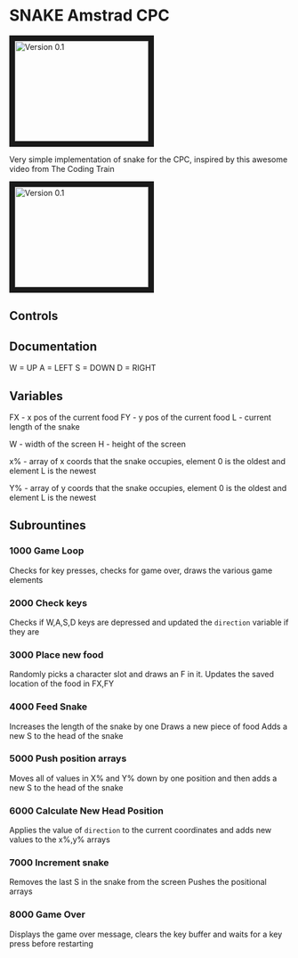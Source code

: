 # SNAKE Amstrad CPC #

<a href="http://www.youtube.com/watch?feature=player_embedded&v=bfBLzvPjAX0
" target="_blank"><img src="http://img.youtube.com/vi/9Qd0ZVBiQME/0.jpg" 
alt="Version 0.1" width="240" height="180" border="10" /></a>

Very simple implementation of snake for the CPC, inspired by this awesome video from The Coding Train

<a href="http://www.youtube.com/watch?feature=player_embedded&v=7r83N3c2kPw&t=1184s
" target="_blank"><img src="http://img.youtube.com/vi/9Qd0ZVBiQME/0.jpg" 
alt="Version 0.1" width="240" height="180" border="10" /></a>

## Controls

## Documentation 

W = UP
A = LEFT
S = DOWN
D = RIGHT

## Variables

FX - x pos of the current food
FY - y pos of the current food
L - current length of the snake

W - width of the screen
H - height of the screen

x% - array of x coords that the snake occupies, element 0 is the oldest and element L is the newest

Y% - array of y coords that the snake occupies, element 0 is the oldest and element L is the newest

## Subrountines 

### 1000 Game Loop
Checks for key presses, checks for game over, draws the various game elements

### 2000 Check keys
Checks if W,A,S,D keys are depressed and updated the `direction` variable if they are

### 3000 Place new food
Randomly picks a character slot and draws an F in it. 
Updates the saved location of the food in FX,FY

### 4000 Feed Snake
Increases the length of the snake by one
Draws a new piece of food
Adds a new S to the head of the snake

### 5000 Push position arrays
Moves all of values in X% and Y% down by one position and then adds a new S to the head of the snake 

### 6000 Calculate New Head Position
Applies the value of `direction` to the current coordinates and adds new values to the x%,y% arrays

### 7000 Increment snake
Removes the last S in the snake from the screen
Pushes the positional arrays

### 8000 Game Over

Displays the game over message, clears the key buffer and waits for a key press before restarting
